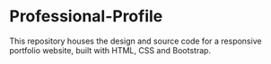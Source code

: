 # Professional-Profile
This repository houses the design and source code for a responsive portfolio website, built with HTML, CSS and Bootstrap.
